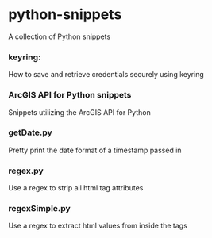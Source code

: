 # python-snippets
A collection of Python snippets



### keyring:
How to save and retrieve credentials securely using keyring

### ArcGIS API for Python snippets
Snippets utilizing the ArcGIS API for Python

### getDate.py
Pretty print the date format of a timestamp passed in

### regex.py
Use a regex to strip all html tag attributes

### regexSimple.py
Use a regex to extract html values from inside the tags
